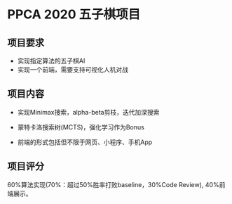 # PPCA 2020 五子棋项目

## 项目要求

- 实现指定算法的五子棋AI
- 实现一个前端，需要支持可视化人机对战

## 项目内容

- 实现Minimax搜索，alpha-beta剪枝，迭代加深搜索

- 蒙特卡洛搜索树(MCTS)，强化学习作为Bonus

- 前端的形式包括但不限于网页、小程序、手机App

## 项目评分

60%算法实现(70%：超过50%胜率打败baseline，30%Code Review), 40%前端展示。
